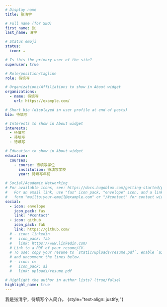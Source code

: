 ```yaml
---
# Display name
title: 张清宇

# Full name (for SEO)
first_name: 张
last_name: 清宇

# Status emoji
status:
  icon: ☕️

# Is this the primary user of the site?
superuser: true

# Role/position/tagline
role: 待填写

# Organizations/Affiliations to show in About widget
organizations:
  - name: 待填写
    url: https://example.com/

# Short bio (displayed in user profile at end of posts)
bio: 待填写

# Interests to show in About widget
interests:
  - 待填写
  - 待填写
  - 待填写

# Education to show in About widget
education:
  courses:
    - course: 待填写学位
      institution: 待填写学校
      year: 待填写年份

# Social/Academic Networking
# For available icons, see: https://docs.hugoblox.com/getting-started/page-builder/#icons
#   For an email link, use "fas" icon pack, "envelope" icon, and a link in the
#   form "mailto:your-email@example.com" or "/#contact" for contact widget.
social:
  - icon: envelope
    icon_pack: fas
    link: '#contact'
  - icon: github
    icon_pack: fab
    link: https://github.com/
  # - icon: linkedin
  #   icon_pack: fab
  #   link: https://www.linkedin.com/
  # Link to a PDF of your resume/CV.
  # To use: copy your resume to `static/uploads/resume.pdf`, enable `ai` icons in `params.yaml`,
  # and uncomment the lines below.
  # - icon: cv
  #   icon_pack: ai
  #   link: uploads/resume.pdf

# Highlight the author in author lists? (true/false)
highlight_name: true
---
```


我是张清宇，待填写个人简介。
{style="text-align: justify;"}